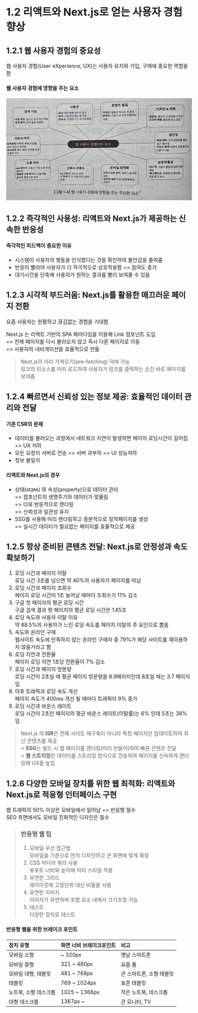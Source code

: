 ﻿# 1.2 리액트와 Next.js로 얻는 사용자 경험 향상

## 1.2.1 웹 사용자 경험의 중요성

웹 사용자 경험(User eXperience, UX)는 사용자 유지와 가입, 구매에 중요한 역할을 함

#### 웹 사용자 경험에 영향을 주는 요소

![웹 사용자 경험에 영향을 주는 요소](./img/2.jpg)

## 1.2.2 즉각적인 사용성: 리액트와 Next.js가 제공하는 신속한 반응성

#### 즉각적인 피드백이 중요한 이유

- 시스템이 사용자의 행동을 인식했다는 것을 확인하여 불안감을 줄여줌
- 반응이 빨라야 사용자가 더 적극적으로 상호작용함 => 참여도 증가
- 대기시간을 단축해 사용자가 원하는 결과를 빨리 보여줄 수 있음

## 1.2.3 시각적 부드러움: Next.js를 활용한 매끄러운 페이지 전환

요즘 사용자는 원활하고 끊김없는 경험을 기대함

Next.js 는 리액트 기반의 SPA 패러다임을 이용해 Link 컴포넌트 도입<br>
=> 전체 페이지를 다시 불러오지 않고 즉시 다른 페이지로 이동<br>
=> 사용자의 내비게이션을 효율적으로 만듦

> Next.js의 미리 가져오기(pre-fetching) 덕에 가능<br>
> 링크의 리소스를 미리 로드하여 사용자가 링크를 클릭하는 순간 바로 페이지를 보여줌

## 1.2.4 빠르면서 신뢰성 있는 정보 제공: 효율적인 데이터 관리와 전달

#### 기존 CSR의 문제

- 데이터를 불러오는 과정에서 네트워크 지연이 발생하면 페이지 로딩시간이 길어짐 => UX 저하
- 모든 요청이 서버로 전송 => 서버 과부하 => UI 성능저하
- 정보 불일치

#### 리액트와 Next.js의 경우

- 상태(state) 와 속성(property)으로 데이터 관리 <br>
  => 컴포넌트의 생명주기와 데이터가 맞물림<br>
  => 더욱 반응적으로 랜더링<br>
  => 신뢰성과 일관성 유지
- SSG를 사용해 미리 렌더링하고 증분적으로 정적페이지를 생성<br>
  => 실시간 데이터가 필요없는 페이지를 효율적으로 제공

## 1.2.5 항상 준비된 콘텐츠 전달: Next.js로 안정성과 속도 확보하기

1. 로딩 시간과 페이지 이탈<br>
   로딩 시간 3초를 넘으면 약 40%의 사용자가 페이지를 떠남
2. 로딩 시간과 페이지 조회수<br>
   페이지 로딩 시간이 1초 늘어날 때마다 조회수가 11% 감소
3. 구글 첫 페이지의 평균 로딩 시간<br>
   구글 검색 결과 펏 페이지의 평균 로딩 시간은 1.65초
4. 로딩 속도와 사용자 이탈 이유<br>
   약 88.5%의 사용자가 느린 로딩 속도를 페이지 이탈의 주 요인으로 뽑음
5. 속도와 온라인 구매<br>
   웹사이트 속도에 만족하지 않는 온라인 구매자 중 79%가 해당 사이트를 재이용하지 않을거라고 함
6. 로딩 지연과 전환율<br>
   페이지 로딩 지연 1초당 전환율이 7% 감소
7. 로딩 시간과 페이지 방문량<br>
   로딩 시간이 2초일 때 평균 페이지 방문량을 8.9페이지인데 8초일 때는 3.7 페이지임
8. 야후 트래픽과 로딩 속도 개선<br>
   페이지 속도가 400ms 개선 될 때마다 트래픽이 9% 증가
9. 로딩 시간과 바운스 레이트<br>
   로딩 시간이 2초인 페이지의 평균 바운스 레이트(이탈률)는 6% 인데 5초는 38%임

> Next.js 의 **ISR**은 전체 사이트 재구축이 아니라 특정 페이지만 업데이트하여 최신 콘텐츠를 제공<br> > **SSG**는 빌드 시 웹 페이지를 랜더링(미리 만들어)하여 빠른 콘텐츠 전달<br> > **웹 스트리밍**은 데이터를 스트리밍 방식으로 전송하여 페이지를 신속하게 랜더링해 UX를 높임

## 1.2.6 다양한 모바일 장치를 위한 웹 최적화: 리액트와 Next.js로 적응형 인터페이스 구현

웹 트래픽의 50% 이상은 모바일에서 일어남 => 반응형 필수<br>
SEO 측면에서도 모바일 친화적인 디자인은 필수

> ### 반응형 웹 팁
>
> 1. 모바일 우선 접근법<br>
>    모바일을 기준으로 먼저 디자인하고 큰 화면에 맞게 확장
> 2. CSS 미디어 쿼리 사용<br>
>    뷰포트 너비와 높이에 따라 스타일 적용
> 3. 유연한 그리드<br>
>    레이아웃에 고정단위 대신 비율을 사용
> 4. 유연한 이미지<br>
>    이미지가 유연하며 포함 요소 내에서 크기조정 가능
> 5. 테스트<br>
>    다양한 장치로 테스트

#### 반응형 웹을 위한 브레이크 포인트

| 장치 유형             | 화면 너비 브레이크포인트 | 비고                     |
| :-------------------- | :----------------------- | :----------------------- |
| 모바일 소형           | ~ 320px                  | 옛날 스마트폰            |
| 모바일 중형           | 321 ~ 480px              | 요즘 폼                  |
| 모바일 대형, 태블릿   | 481 ~ 768px              | 큰 스마트폰, 소형 태블릿 |
| 태블릿                | 769 ~ 1024px             | 표준 태블릿              |
| 노트북, 소형 데스크톱 | 1025 ~ 1366px            | 작은 노트북, 데스크톱    |
| 대형 데스크톱         | 1367px ~                 | 큰 모니터, TV            |
